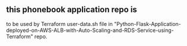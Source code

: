 ## this phonebook application repo is
to be used by Terraform user-data.sh file in 
"Python-Flask-Application-deployed-on-AWS-ALB-with-Auto-Scaling-and-RDS-Service-using-Terraform" repo. 
